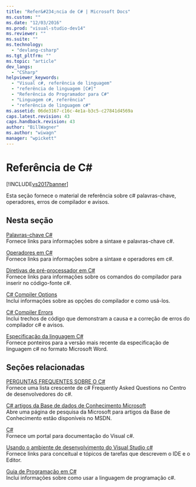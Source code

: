 ```yaml
---
title: "Refer&#234;ncia de C# | Microsoft Docs"
ms.custom: ""
ms.date: "12/03/2016"
ms.prod: "visual-studio-dev14"
ms.reviewer: ""
ms.suite: ""
ms.technology: 
  - "devlang-csharp"
ms.tgt_pltfrm: ""
ms.topic: "article"
dev_langs: 
  - "CSharp"
helpviewer_keywords: 
  - "Visual c#, referência de linguagem"
  - "referência de linguagem [C#]"
  - "Referência do Programador para C#"
  - "Linguagem c#, referência"
  - "referência de linguagem c#"
ms.assetid: 06de3167-c16c-4e1a-b3c5-c27841d4569a
caps.latest.revision: 43
caps.handback.revision: 43
author: "BillWagner"
ms.author: "wiwagn"
manager: "wpickett"
---
```

# Refer&#234;ncia de C# #
[!INCLUDE[vs2017banner](../../csharp/includes/vs2017banner.md)]

Esta seção fornece o material de referência sobre c\# palavras\-chave, operadores, erros de compilador e avisos.  
  
## Nesta seção  
 [Palavras\-chave C\#](../../csharp/language-reference/keywords/index.md)  
 Fornece links para informações sobre a sintaxe e palavras\-chave c\#.  
  
 [Operadores em C\#](../../csharp/language-reference/operators/index.md)  
 Fornece links para informações sobre a sintaxe e operadores em c\#.  
  
 [Diretivas de pré\-processador em C\#](../../visual-basic/reference/command-line-compiler/index.md)  
 Fornece links para informações sobre os comandos do compilador para inserir no código\-fonte c\#.  
  
 [C\# Compiler Options](../../csharp/language-reference/compiler-options/index.md)  
 Inclui informações sobre as opções do compilador e como usá\-los.  
  
 [C\# Compiler Errors](../../csharp/language-reference/compiler-messages/index.md)  
 Inclui trechos de código que demonstram a causa e a correção de erros do compilador c\# e avisos.  
  
 [Especificação da linguagem C\#](../../visual-basic/reference/language-specification.md)  
 Fornece ponteiros para a versão mais recente da especificação de linguagem c\# no formato Microsoft Word.  
  
## Seções relacionadas  
 [PERGUNTAS FREQUENTES SOBRE O C\#](http://go.microsoft.com/fwlink/?LinkId=70367)  
 Fornece uma lista crescente de c\# Frequently Asked Questions no Centro de desenvolvedores do c\#.  
  
 [C\# artigos da Base de dados de Conhecimento Microsoft](http://go.microsoft.com/fwlink/?LinkId=70368)  
 Abre uma página de pesquisa da Microsoft para artigos da Base de Conhecimento estão disponíveis no MSDN.  
  
 [C\#](../../csharp/csharp.md)  
 Fornece um portal para documentação do Visual c\#.  
  
 [Usando o ambiente de desenvolvimento do Visual Studio c\#](/visual-studio/csharp-ide/using-the-visual-studio-development-environment-for-csharp)  
 Fornece links para conceitual e tópicos de tarefas que descrevem o IDE e o Editor.  
  
 [Guia de Programação em C\#](../../csharp/programming-guide/index.md)  
 Inclui informações sobre como usar a linguagem de programação c\#.